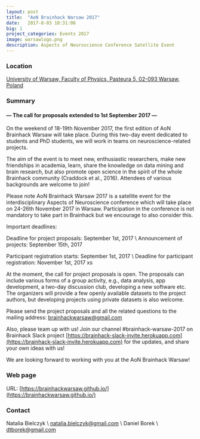 ```yaml
---
layout: post
title:  "AoN Brainhack Warsaw 2017"
date:   2017-8-03 10:31:06
big: 1
project_categories: Events 2017
image: warsawlogo.png
description: Aspects of Neuroscience Conference Satellite Event
---
```


### Location
[University of Warsaw, Faculty of Physics, Pasteura 5, 02-093 Warsaw, Poland](https://www.google.com/maps?ll=52.212426,20.983057&z=16&t=m&hl=en-US&gl=PL&mapclient=embed&cid=16956103603900586185)

### Summary
#### — The call for proposals extended to 1st September 2017 —

On the weekend of 18-19th November 2017, the first edition of AoN Brainhack Warsaw will take place. During this two-day event dedicated to students and PhD students, we will work in teams on neuroscience-related projects.

The aim of the event is to meet new, enthusiastic researchers, make new friendships in academia, learn, share the knowledge on data mining and brain research, but also promote open science in the spirit of the whole Brainhack community (Craddock et al., 2016). Attendees of various backgrounds are welcome to join!

Please note AoN Brainhack Warsaw 2017 is a satellite event for the interdisciplinary Aspects of Neuroscience conference which will take place on 24-26th November 2017 in Warsaw. Participation in the conference is not mandatory to take part in Brainhack but we encourage to also consider this.

Important deadlines:

Deadline for project proposals:                      September 1st, 2017 \\
Announcement of projects:                            September 15th, 2017

Participant registration starts:                        September 1st, 2017 \\
Deadline for participant registration:              November 1st, 2017 xs

At the moment, the call for project proposals is open. The proposals can include various forms of a group activity, e.g., data analysis, app development, a two-day discussion club, developing a new software etc. The organizers will provide a few openly available datasets to the project authors, but developing projects using private datasets is also welcome.

Please send the project proposals and all the related questions to the mailing address: [brainhackwarsaw@gmail.com](mailto:brainhackwarsaw@gmail.com)

Also, please team up with us! Join our channel #brainhack-warsaw-2017 on Brainhack Slack project [https://brainhack-slack-invite.herokuapp.com](https://brainhack-slack-invite.herokuapp.com) for the updates, and share your own ideas with us!

We are looking forward to working with you at the AoN Brainhack Warsaw!

### Web page

URL: [https://brainhackwarsaw.github.io/](https://brainhackwarsaw.github.io/)


### Contact
Natalia Bielczyk \\
[natalia.bielczyk@gmail.com](mailto:natalia.bielczyk@gmail.com) \\
Daniel Borek \\
[dtborek@gmail.com](mailto:dtborek@gmail.com)
